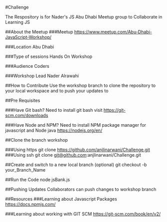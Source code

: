 #Challenge

The Respository is for Nader's JS Abu Dhabi Meetup group to Collaborate in Learning JS

##About the Meetup
###Meetup 
https://www.meetup.com/Abu-Dhabi-JavaScript-Workshop/

###Location
Abu Dhabi

###Type of sessions
Hands On Workshop

###Audience
Coders

###Workshop Lead
Nader Alrawahi

##How to Contribute
Use the workshop branch to clone the repository to your local workspace and to push your updates to

##Pre Requisites

###Have Git bash?
Need to install git bash visit https://git-scm.com/downloads

###Have Node and NPM?
Need to install NPM package manager for javascript and Node java https://nodejs.org/en/

##Clone the branch workshop

###Using https
git clone https://github.com/anjlinarwani/Challenge.git 
###Using ssh
git clone git@github.com:anjlinarwani/Challenge.git

##Create and switch to a new local branch (optional)
git checkout -b your_Branch_Name

##Run the Code
node jsBank.js

##Pushing Updates
Collaborators can push changes to workshop branch

##Resources
###Learning about Javascript Packages
https://docs.npmjs.com/

###Learning about working with GIT SCM
https://git-scm.com/book/en/v2/



